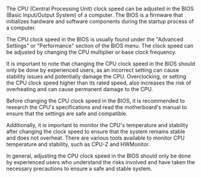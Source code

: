 The CPU (Central Processing Unit) clock speed can be adjusted in the BIOS (Basic Input/Output System) of a computer. The BIOS is a firmware that initializes hardware and software components during the startup process of a computer.

The CPU clock speed in the BIOS is usually found under the "Advanced Settings" or "Performance" section of the BIOS menu. The clock speed can be adjusted by changing the CPU multiplier or base clock frequency.

It is important to note that changing the CPU clock speed in the BIOS should only be done by experienced users, as an incorrect setting can cause stability issues and potentially damage the CPU. Overclocking, or setting the CPU clock speed higher than its rated speed, also increases the risk of overheating and can cause permanent damage to the CPU.

Before changing the CPU clock speed in the BIOS, it is recommended to research the CPU's specifications and read the motherboard's manual to ensure that the settings are safe and compatible.

Additionally, it is important to monitor the CPU's temperature and stability after changing the clock speed to ensure that the system remains stable and does not overheat. There are various tools available to monitor CPU temperature and stability, such as CPU-Z and HWMonitor.

In general, adjusting the CPU clock speed in the BIOS should only be done by experienced users who understand the risks involved and have taken the necessary precautions to ensure a safe and stable system.